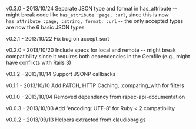 v0.3.0  - 2013/10/24 Separate JSON type and format in has_attribute -- might
                     break code like `has_attribute :page, :url`, since this is
                     now `has_attribute :page, :string, format: :url` -- the
                     only accepted types are now the 6 basic JSON types

v0.2.1  - 2013/10/22 Fix bug on accept_sort

v0.2.0  - 2013/10/20 Include specs for local and remote -- might break
                     compatibility since it requires both dependencies in the
                     Gemfile (e.g., might have conflicts with Rails 3)

v0.1.2  - 2013/10/14 Support JSONP callbacks

v0.1.1  - 2013/10/10 Add PATCH, HTTP Caching, :comparing_with for filters

v0.1.0  - 2013/10/04 Removed dependency from rspec-api-documentation

v0.0.3  - 2013/10/03 Add 'encoding: UTF-8' for Ruby < 2 compatibility

v0.0.2  - 2013/09/13 Helpers extracted from claudiob/gigs